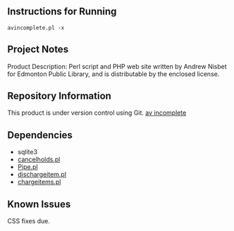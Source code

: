 

Instructions for Running
------------------------
```
avincomplete.pl -x
```

Project Notes
-------------

Product Description:
Perl script and PHP web site written by Andrew Nisbet for Edmonton Public Library, and is distributable by the enclosed license.



Repository Information
----------------------
This product is under version control using Git.
[av incomplete](https://github.com/anisbet/AVincomplete)

Dependencies
------------
* sqlite3
* [cancelholds.pl](https://github.com/Edmonton-Public-Library/pipe)
* [Pipe.pl](https://github.com/anisbet/pipe)
* [dischargeitem.pl](https://github.com/Edmonton-Public-Library/pipe)
* [chargeitems.pl](https://github.com/Edmonton-Public-Library/pipe)

Known Issues
------------
CSS fixes due.